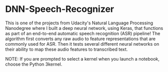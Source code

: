 # DNN-Speech-Recognizer
This is one of the projects from Udacity's Natural Language Processing Nanodegree where I built a deep neural network, using Keras, that functions as part of an end-to-end automatic speech recognition (ASR) pipeline!
The algorithm first converts any raw audio to feature representations that are commonly used for ASR. Then it tests several different neural networks on their ability to map these audio features to transcribed text. 

NOTE: If you are prompted to select a kernel when you launch a notebook, choose the Python 3kernel.

